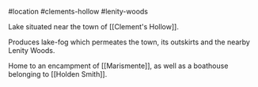 #location #clements-hollow #lenity-woods 

Lake situated near the town of [[Clement's Hollow]].

Produces lake-fog which permeates the town, its outskirts and the nearby Lenity Woods.

Home to an encampment of [[Marismente]], as well as a boathouse belonging to [[Holden Smith]].
